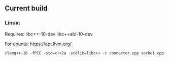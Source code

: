 ## Current build

### Linux:
Requires: libc++-10-dev libc++abi-10-dev

For ubuntu:
https://apt.llvm.org/

`clang++-10 -fPIC -std=c++2a -stdlib=libc++ -c connector.cpp socket.cpp`
